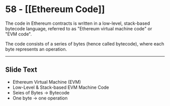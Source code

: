 # 58 - [[Ethereum Code]]

The code in Ethereum contracts is written in a low-level, stack-based bytecode language, referred to as "Ethereum virtual machine code" or "EVM code". 

The code consists of a series of bytes (hence called bytecode), where each byte represents an operation.


---
## Slide Text
- Ethereum Virtual Machine (EVM)
- Low-Level & Stack-based EVM Machine Code
- Seies of Bytes -> Bytecode
- One byte -> one operation

